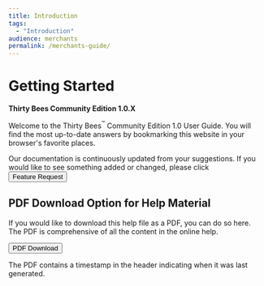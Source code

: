 ```yaml
---
title: Introduction
tags:
  - "Introduction"
audience: merchants
permalink: /merchants-guide/
---
```

# Getting Started
 **Thirty Bees Community Edition 1.0.X**

Welcome to the Thirty Bees<sup>&trade;</sup> Community Edition 1.0 User Guide. You will find the most up-to-date answers by bookmarking this website in your browser's favorite places.

Our documentation is continuously updated from your suggestions. If you would like to see something added or changed, please click <a target="_blank" class="noCrossRef" href="{{base}}/thirtybees/pdf/thirtybees_merchant_guide.pdf"><button type="button" class="btn btn-primary btn-block" aria-label="Left Align"><span class="glyphicon glyphicons-link" aria-hidden="true"></span> Feature Request</button></a>

## PDF Download Option for Help Material

If you would like to download this help file as a PDF, you can do so here. The PDF is comprehensive of all the content in the online help.   

<a target="_blank" class="noCrossRef" href="{{base}}/thirtybees/pdf/thirtybees_merchant_guide.pdf"><button type="button" class="btn btn-default" aria-label="Left Align"><span class="glyphicon glyphicon-download-alt" aria-hidden="true"></span> PDF Download</button></a>

The PDF contains a timestamp in the header indicating when it was last generated.


